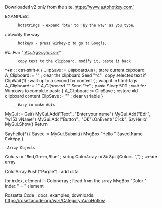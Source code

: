 Downloaded v2 only from the site.
        https://www.autohotkey.com/

EXAMPLES:

        ; hotstrings - expand 'btw' to 'By the way' as you type.
::btw::By the way

        ; hotkeys - press winkey-z to go to Google.
#z::Run "http://google.com"

        ; copy text to the clipboard, modify it, paste it back
^+k:: ; ctrl-shift-k
{
    ClipSave := ClipboardAll()                                     ; store current clipboard
    A_Clipboard := ""                                              ; clear the clipboard
    Send "^c"                                                      ; copy selected text
    if ClipWait(1)                                                 ; wait up to a second for content
    {
        ; wrap it in html-tags
        A_Clipboard := "<i>" A_Clipboard "</i>"
        Send "^v"                                                  ; paste
        Sleep 500                                                  ; wait for Windows to complete paste
    }
    A_Clipboard := ClipSave                                        ; restore old clipboard content
    ClipSave := ""                                                 ; clear variable
}



        ; Easy to make GUIs
MyGui := Gui()
MyGui.Add("Text",, "Enter your name")
MyGui.Add("Edit", "w150 vName")
MyGui.Add("Button",, "OK").OnEvent("Click", SayHello)
MyGui.Show()
Return

SayHello(*)
{
    Saved := MyGui.Submit()
    MsgBox "Hello " Saved.Name
    ExitApp
}



     Array Objects
Colors := "Red,Green,Blue"                  ; string
ColorArray := StrSplit(Colors, ",")         ; create array

ColorArray.Push("Purple")                   ; add data

for index, element in ColorArray            ; Read from the array
    MsgBox "Color " index " = " element













Rossetta Code : docs, examples, downloads.
        https://rosettacode.org/wiki/Category:AutoHotkey